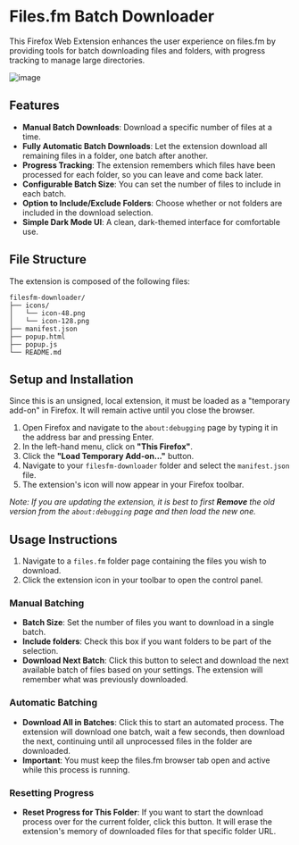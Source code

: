 # Files.fm Batch Downloader

This Firefox Web Extension enhances the user experience on files.fm by providing tools for batch downloading files and folders, with progress tracking to manage large directories.

![image](https://github.com/user-attachments/assets/17469ed8-50c6-4e67-ba4b-9be7622b8fca)

## Features

- **Manual Batch Downloads**: Download a specific number of files at a time.
- **Fully Automatic Batch Downloads**: Let the extension download all remaining files in a folder, one batch after another.
- **Progress Tracking**: The extension remembers which files have been processed for each folder, so you can leave and come back later.
- **Configurable Batch Size**: You can set the number of files to include in each batch.
- **Option to Include/Exclude Folders**: Choose whether or not folders are included in the download selection.
- **Simple Dark Mode UI**: A clean, dark-themed interface for comfortable use.

## File Structure

The extension is composed of the following files:

```
filesfm-downloader/
├── icons/
│   └── icon-48.png
│   └── icon-128.png
├── manifest.json
├── popup.html
├── popup.js
└── README.md
```

## Setup and Installation

Since this is an unsigned, local extension, it must be loaded as a "temporary add-on" in Firefox. It will remain active until you close the browser.

1. Open Firefox and navigate to the `about:debugging` page by typing it in the address bar and pressing Enter.
2. In the left-hand menu, click on **"This Firefox"**.
3. Click the **"Load Temporary Add-on..."** button.
4. Navigate to your `filesfm-downloader` folder and select the `manifest.json` file.
5. The extension's icon will now appear in your Firefox toolbar.

_Note: If you are updating the extension, it is best to first **Remove** the old version from the `about:debugging` page and then load the new one._

## Usage Instructions

1. Navigate to a `files.fm` folder page containing the files you wish to download.
2. Click the extension icon in your toolbar to open the control panel.

### Manual Batching

- **Batch Size**: Set the number of files you want to download in a single batch.
- **Include folders**: Check this box if you want folders to be part of the selection.
- **Download Next Batch**: Click this button to select and download the next available batch of files based on your settings. The extension will remember what was previously downloaded.

### Automatic Batching

- **Download All in Batches**: Click this to start an automated process. The extension will download one batch, wait a few seconds, then download the next, continuing until all unprocessed files in the folder are downloaded.
- **Important**: You must keep the files.fm browser tab open and active while this process is running.

### Resetting Progress

- **Reset Progress for This Folder**: If you want to start the download process over for the current folder, click this button. It will erase the extension's memory of downloaded files for that specific folder URL.
